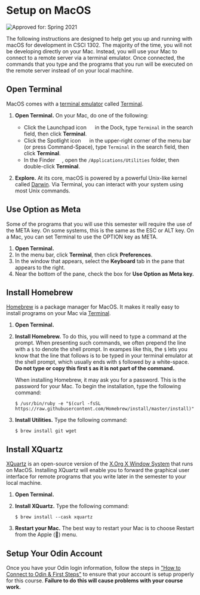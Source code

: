 # Setup on MacOS

![Approved for: Spring 2021](https://img.shields.io/badge/Approved%20for-Spring%202021-success)

The following instructions are designed to help get you up and running with macOS for development
in CSCI 1302. The majority of the time, you will not be developing directly on your Mac. Instead,
you will use your Mac to connect to a remote server via a terminal emulator. Once connected, the
commands that you type and the programs that you run will be executed on the remote server instead
of on your local machine.

## Open Terminal

MacOS comes with a [terminal emulator](https://en.wikipedia.org/wiki/Terminal_emulator)
called [Terminal](https://support.apple.com/guide/terminal/welcome/mac).

1. **Open Terminal.** On your Mac, do one of the following:
   * Click the Launchpad icon 
     <img src="https://help.apple.com/assets/5B9190B30946221279C5A608/5B9190B30946221279C5A60F/en_US/3cc1cbefea3e97e575172177e505b7a9.png" width="15" height="15">
     in the Dock, type `Terminal` in the search field, then click **Terminal**.
   * Click the Spotlight icon 
     <img src="https://support.apple.com/library/content/dam/edam/applecare/images/en_US/il/macos-spotlight-search-menu-bar-icon.png" width="15" height="15">
     in the upper-right corner of the menu bar (or press Command-Space), type `Terminal` in the search field, 
     then click **Terminal**.
   * In the Finder 
     <img src="https://help.apple.com/assets/5B9190B30946221279C5A608/5B9190B30946221279C5A60F/en_US/937fa92677a2c49a18fa81070e5d8419.png" width="15" height="15">, 
     open the `/Applications/Utilities` folder, then double-click **Terminal**.
     
2. **Explore.** At its core, macOS is powered by a powerful Unix-like kernel called 
   [Darwin](https://en.wikipedia.org/wiki/Darwin_(operating_system)). 
   Via Terminal, you can interact with your system using most Unix commands.

## Use Option as Meta

Some of the programs that you will use this semester will require the use of the META key. 
On some systems, this is the same as the ESC or ALT key. On a Mac, you can set Terminal to 
use the OPTION key as META. 

1. **Open Terminal.**
2. In the menu bar, click **Terminal**, then click **Preferences**.
3. In the window that appears, select the **Keyboard** tab in the pane that appears to the right.
4. Near the bottom of the pane, check the box for **Use Option as Meta key.**

## Install Homebrew

[Homebrew](https://brew.sh) is a package manager for MacOS. It makes it really easy to install programs
on your Mac via [Terminal](https://support.apple.com/guide/terminal/welcome/mac). 

1. **Open Terminal.**

2. **Install Homebrew.** 
   To do this, you will need to type a command at the prompt. When presenting such commands, we often
   prepend the line with a `$` to denote the shell prompt. In exampes like this, the `$` lets you 
   know that the line that follows is to be typed in your terminal emulator at the shell prompt, 
   which usually ends with `$` followed by a white-space. 
   **Do not type or copy this first `$` as it is not part of the command.**

   When installing Homebrew, it may ask you for a password. This is the password for your Mac.
   To begin the installation, type the following command:
   ```
   $ /usr/bin/ruby -e "$(curl -fsSL https://raw.githubusercontent.com/Homebrew/install/master/install)"
   ```

3. **Install Utilities.** Type the following command:
   ```
   $ brew install git wget
   ```
   
## Install XQuartz

[XQuartz](https://www.xquartz.org) is an open-source version of the 
[X.Org X Window System](http://www.x.org/) that runs on MacOS.
Installing XQuartz will enable you to forward the graphical user interface
for remote programs that you write later in the semester to your local machine.

1. **Open Terminal.**

2. **Install XQuartz.** Type the following command:
   ```
   $ brew install --cask xquartz
   ```
   
3. **Restart your Mac.** The best way to restart your Mac is to choose Restart from the Apple () menu.

## Setup Your Odin Account

Once you have your Odin login information, follow the steps in
["How to Connect to Odin & First Steps"](OdinSetup.md) to ensure
that your account is setup properly for this course. 
**Failure to do this will cause problems with your course work.**
